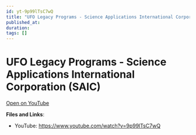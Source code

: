 ```yaml
---
id: yt-9p99lTsC7wQ
title: "UFO Legacy Programs - Science Applications International Corporation (SAIC)"
published_at: 
duration: 
tags: []
---
```


# UFO Legacy Programs - Science Applications International Corporation (SAIC)

[Open on YouTube](https://www.youtube.com/watch?v=9p99lTsC7wQ)

**Files and Links**:
- YouTube: https://www.youtube.com/watch?v=9p99lTsC7wQ
